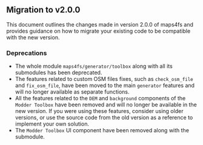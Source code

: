 ## Migration to v2.0.0
This document outlines the changes made in version 2.0.0 of maps4fs and provides guidance on how to migrate your existing code to be compatible with the new version.

### Deprecations
- The whole module `maps4fs/generator/toolbox` along with all its submodules has been deprecated.
- The features related to custom OSM files fixes, such as `check_osm_file` and `fix_osm_file`, have been moved to the main `generator` features and will no longer available as separate functions.
- All the features related to the `DEM` and `background` components of the `Modder Toolbox` have been removed and will no longer be available in the new version. If you were using these features, consider using older versions, or use the source code from the old version as a reference to implement your own solution.
- The `Modder Toolbox` UI component have been removed along with the submodule.